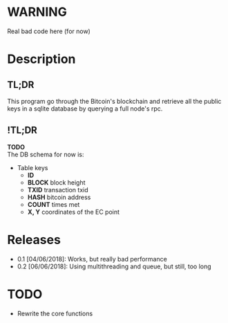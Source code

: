 # WARNING

Real bad code here (for now)

# Description
## TL;DR
This program go through the Bitcoin's blockchain and retrieve all the public keys in a sqlite database by querying a full node's rpc.
## !TL;DR
**TODO** \
The DB schema for now is:
- Table keys
  - **ID**
  - **BLOCK**   block height
  - **TXID**    transaction txid
  - **HASH**    bitcoin address
  - **COUNT**   times met
  - **X, Y**    coordinates of the EC point

# Releases
- 0.1 [04/06/2018]: Works, but really bad performance
- 0.2 [06/06/2018]: Using multithreading and queue, but still, too long 

# TODO
- Rewrite the core functions

